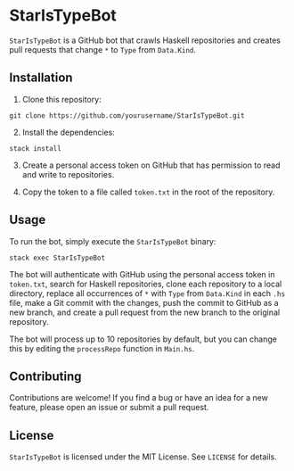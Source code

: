 # StarIsTypeBot

`StarIsTypeBot` is a GitHub bot that crawls Haskell repositories and creates pull requests that change `*` to `Type` from `Data.Kind`.

## Installation

1. Clone this repository:

`git clone https://github.com/yourusername/StarIsTypeBot.git`

2. Install the dependencies:

`stack install`


3. Create a personal access token on GitHub that has permission to read and write to repositories.

4. Copy the token to a file called `token.txt` in the root of the repository.

## Usage

To run the bot, simply execute the `StarIsTypeBot` binary:

`stack exec StarIsTypeBot`


The bot will authenticate with GitHub using the personal access token in `token.txt`, search for Haskell repositories, clone each repository to a local directory, replace all occurrences of `*` with `Type` from `Data.Kind` in each `.hs` file, make a Git commit with the changes, push the commit to GitHub as a new branch, and create a pull request from the new branch to the original repository.

The bot will process up to 10 repositories by default, but you can change this by editing the `processRepo` function in `Main.hs`.

## Contributing

Contributions are welcome! If you find a bug or have an idea for a new feature, please open an issue or submit a pull request.

## License

`StarIsTypeBot` is licensed under the MIT License. See `LICENSE` for details.
